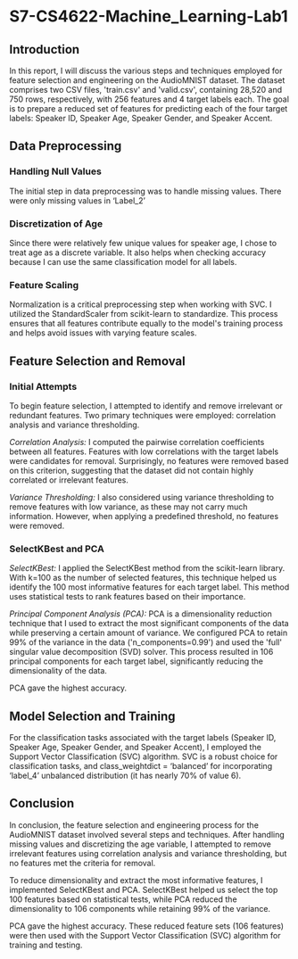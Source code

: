 # S7-CS4622-Machine_Learning-Lab1

## Introduction
In this report, I will discuss the various steps and techniques employed for feature selection and engineering on the AudioMNIST dataset. The dataset comprises two CSV files, 'train.csv' and 'valid.csv', containing 28,520 and 750 rows, respectively, with 256 features and 4 target labels each. The goal is to prepare a reduced set of features for predicting each of the four target labels: Speaker ID, Speaker Age, Speaker Gender, and Speaker Accent.

## Data Preprocessing
### Handling Null Values
The initial step in data preprocessing was to handle missing values. There were only missing values in ‘Label_2’

### Discretization of Age
Since there were relatively few unique values for speaker age, I chose to treat age as a discrete variable. It also helps when checking accuracy because I can use the same classification model for all labels.
### Feature Scaling
Normalization is a critical preprocessing step when working with SVC. I utilized the StandardScaler from scikit-learn to standardize. This process ensures that all features contribute equally to the model's training process and helps avoid issues with varying feature scales.

## Feature Selection and Removal
### Initial Attempts
To begin feature selection, I attempted to identify and remove irrelevant or redundant features. Two primary techniques were employed: correlation analysis and variance thresholding.

*Correlation Analysis:* I computed the pairwise correlation coefficients between all features. Features with low correlations with the target labels were candidates for removal. Surprisingly, no features were removed based on this criterion, suggesting that the dataset did not contain highly correlated or irrelevant features.

*Variance Thresholding:* I also considered using variance thresholding to remove features with low variance, as these may not carry much information. However, when applying a predefined threshold, no features were removed.

### SelectKBest and PCA

*SelectKBest:* I applied the SelectKBest method from the scikit-learn library. With k=100 as the number of selected features, this technique helped us identify the 100 most informative features for each target label. This method uses statistical tests to rank features based on their importance.

*Principal Component Analysis (PCA):* PCA is a dimensionality reduction technique that I used to extract the most significant components of the data while preserving a certain amount of variance. We configured PCA to retain 99% of the variance in the data ('n_components=0.99') and used the 'full' singular value decomposition (SVD) solver. This process resulted in 106 principal components for each target label, significantly reducing the dimensionality of the data.

PCA gave the highest accuracy.

## Model Selection and Training
For the classification tasks associated with the target labels (Speaker ID, Speaker Age, Speaker Gender, and Speaker Accent), I employed the Support Vector Classification (SVC) algorithm. SVC is a robust choice for classification tasks, and class_weightdict = ‘balanced’ for incorporating ‘label_4’ unbalanced distribution (it has nearly 70% of value 6).


## Conclusion
In conclusion, the feature selection and engineering process for the AudioMNIST dataset involved several steps and techniques. After handling missing values and discretizing the age variable, I attempted to remove irrelevant features using correlation analysis and variance thresholding, but no features met the criteria for removal.

To reduce dimensionality and extract the most informative features, I implemented SelectKBest and PCA. SelectKBest helped us select the top 100 features based on statistical tests, while PCA reduced the dimensionality to 106 components while retaining 99% of the variance.

PCA gave the highest accuracy. These reduced feature sets (106 features) were then used with the Support Vector Classification (SVC) algorithm for training and testing.

